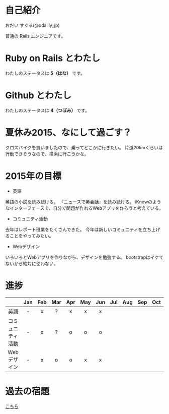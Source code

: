 # 自己紹介

おだい すぐる(@odailly_jp)

普通の Rails エンジニアです。

# Ruby on Rails とわたし

わたしのステータスは **5（はな）** です。

# Github とわたし

わたしのステータスは **4（つぼみ）** です。

# 夏休み2015、なにして過ごす？

クロスバイクを買いましたので、乗ってどこかに行きたい。
片道20kmくらいは行動できそうなので、横浜に行こうかな。

# 2015年の目標

- 英語

英語の小説を読み続ける。
『ニュースで英会話』を読み続ける。
iKnowのようなインターフェースで、自分で問題が作れるWebアプリを作ろうと考えている。

- コミュニティ活動

去年はレポート班業をたくさんできた。
今年は新しいコミュニティを立ち上げることをやってみたい。

- Webデザイン

いろいろとWebアプリを作りながら、デザインを勉強する。
bootstrapはイケてないから絶対に使わない。

# 進捗

|                  |Jan|Feb|Mar|Apr|May|Jun|Jul|Aug|Sep|Oct|Nov|Dec|
|:----------------:|:-:|:-:|:-:|:-:|:-:|:-:|:-:|:-:|:-:|:-:|:-:|:-:|
| 英語             | - | x | ? | x | x | x |   |   |   |   |   |   |
| コミュニティ活動 | - | x | ? | o | o | o |   |   |   |   |   |   |
| Webデザイン      | - | x | o | o | x | x |   |   |   |   |   |   |

# 過去の宿題

[こちら](https://gist.github.com/odaillyjp/ae33200fd8ffc9f35d6c)
